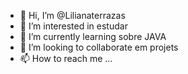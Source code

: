 - 👋 Hi, I’m @Lilianaterrazas
- 👀 I’m interested in  estudar  
- 🌱 I’m currently learning  sobre JAVA
- 💞️ I’m looking to collaborate em projets
- 📫 How to reach me ...

<!---
Lilianaterrazas/Lilianaterrazas is a ✨ special ✨ repository because its `README.md` (this file) appears on your GitHub profile.
You can click the Preview link to take a look at your changes.
--->
